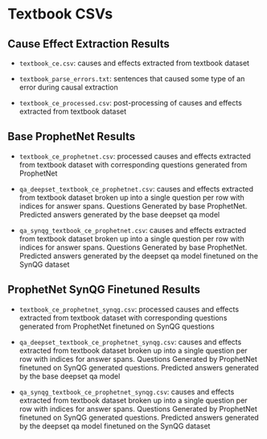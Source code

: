 # Textbook CSVs

## Cause Effect Extraction Results

- `textbook_ce.csv`: causes and effects extracted from textbook dataset

- `textbook_parse_errors.txt`: sentences that caused some type of an error during causal extraction

- `textbook_ce_processed.csv`: post-processing of causes and effects extracted from textbook dataset

## Base ProphetNet Results

- `textbook_ce_prophetnet.csv`: processed causes and effects extracted from textbook dataset with corresponding questions generated from ProphetNet

- `qa_deepset_textbook_ce_prophetnet.csv`: causes and effects extracted from textbook dataset broken up into a single question per row with indices for answer spans. Questions Generated by base ProphetNet. Predicted answers generated by the base deepset qa model

- `qa_synqg_textbook_ce_prophetnet.csv`: causes and effects extracted from textbook dataset broken up into a single question per row with indices for answer spans. Questions Generated by base ProphetNet. Predicted answers generated by the deepset qa model finetuned on the SynQG dataset

## ProphetNet SynQG Finetuned Results

- `textbook_ce_prophetnet_synqg.csv`: processed causes and effects extracted from textbook dataset with corresponding questions generated from ProphetNet finetuned on SynQG questions

- `qa_deepset_textbook_ce_prophetnet_synqg.csv`: causes and effects extracted from textbook dataset broken up into a single question per row with indices for answer spans. Questions Generated by ProphetNet finetuned on SynQG generated questions. Predicted answers generated by the base deepset qa model

- `qa_synqg_textbook_ce_prophetnet_synqg.csv`: causes and effects extracted from textbook dataset broken up into a single question per row with indices for answer spans. Questions Generated by ProphetNet finetuned on SynQG generated questions. Predicted answers generated by the deepset qa model finetuned on the SynQG dataset
